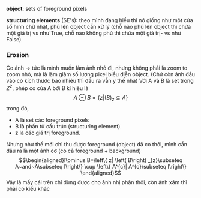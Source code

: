 **object**: sets of foreground pixels 

**structuring elements** (SE's): theo mình đang hiểu thì nó giống như một cửa sổ hình chữ nhật, phủ lên object cần xử lý (chỗ nào phủ lên object thì chứa một giá trị vs như True, chỗ nào không phủ thì chứa một giá trị- vs như False)
### Erosion
Co ảnh -> tức là mình muốn làm ảnh nhỏ đi, nhưng không phải là zoom to zoom nhỏ, mà là làm giảm số lượng pixel biểu diễn object. (Chứ còn ảnh đầu vào có kích thước bao nhiêu thì đầu ra vẫn y thế nha)
Với A và B là set trong $Z^{2}$, phép co của A bởi B kí hiệu là $$A\ominus B=\left\{  z| \left( B\right) _{z}\subseteq A\right\} $$
trong đó, 
- A là set các foreground pixels
- B là phần tử cấu trúc (structuring element)
- z là các giá trị foreground.

Nhưng như thế mới chỉ thu được foreground (object) đã co thôi, mình cần đầu ra là một ảnh cơ (có cả foreground + background) $$\begin{aligned}I\ominus B=\left\{  z| \left( B\right) _{z}\subseteq A~and~A\subseteq I\right\} \cup \left\{  A^{c}| A^{c}\subseteq I\right\} \end{aligned}$$
Vậy là mấy cái trên chỉ dùng được cho ảnh nhị phân thôi, còn ảnh xám thì phải có kiểu khác